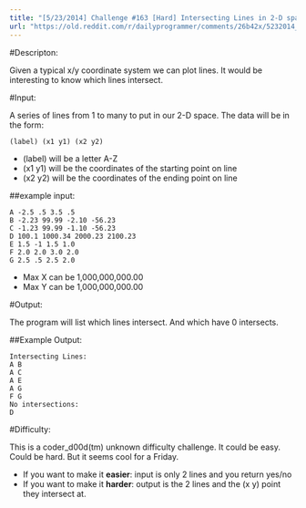 ```yaml
---
title: "[5/23/2014] Challenge #163 [Hard] Intersecting Lines in 2-D space"
url: "https://old.reddit.com/r/dailyprogrammer/comments/26b42x/5232014_challenge_163_hard_intersecting_lines_in/"
---
```


#Descripton:

Given a typical x/y coordinate system we can plot lines. It would be interesting to know which lines intersect.

#Input: 

A series of lines from 1 to many to put in our 2-D space. The data will be in the form:

    (label) (x1 y1) (x2 y2)

* (label) will be a letter A-Z
* (x1 y1) will be the coordinates of the starting point on line
* (x2 y2) will be the coordinates of the ending point on line


##example input:

    A -2.5 .5 3.5 .5
    B -2.23 99.99 -2.10 -56.23
    C -1.23 99.99 -1.10 -56.23
    D 100.1 1000.34 2000.23 2100.23
    E 1.5 -1 1.5 1.0
    F 2.0 2.0 3.0 2.0
    G 2.5 .5 2.5 2.0


* Max X can be 1,000,000,000.00
* Max Y can be 1,000,000,000.00

#Output:

The program will list which lines intersect. And which have 0 intersects.

##Example Output:

    Intersecting Lines:
    A B
    A C
    A E
    A G
    F G
    No intersections:
    D

#Difficulty:

This is a coder_d00d(tm) unknown difficulty challenge. It could be easy. Could be hard. But it seems cool for a Friday.


* If you want to make it **easier**: input is only 2 lines and you return yes/no
* If you want to make it **harder**: output is the 2 lines and the (x y) point they intersect at.


